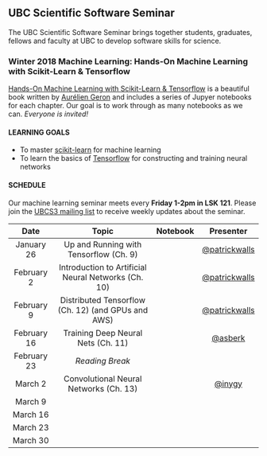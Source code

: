## UBC Scientific Software Seminar

The UBC Scientific Software Seminar brings together students, graduates, fellows and faculty at UBC to develop software skills for science.

### Winter 2018 Machine Learning: Hands-On Machine Learning with Scikit-Learn & Tensorflow

[Hands-On Machine Learning with Scikit-Learn & Tensorflow](https://github.com/ageron/handson-ml) is a beautiful book written by [Aurélien Geron](https://github.com/ageron) and includes a series of Jupyer notebooks for each chapter. Our goal is to work through as many notebooks as we can. *Everyone is invited!*

#### LEARNING GOALS

* To master [scikit-learn](http://scikit-learn.org/stable/) for machine learning
* To learn the basics of [Tensorflow](https://www.tensorflow.org/) for constructing and training neural networks

#### SCHEDULE

Our machine learning seminar meets every **Friday 1-2pm in LSK 121**. Please join the [UBCS3 mailing list](https://ubc.ca1.qualtrics.com/jfe/form/SV_6VCa1EYL5xjlUQ5) to receive weekly updates about the seminar.


| Date | Topic | Notebook | Presenter |
| :---: | :---: | :---: | :---: |
| January 26 | Up and Running with Tensorflow (Ch. 9) |  | [@patrickwalls](https://github.com/patrickwalls) |
| February 2 | Introduction to Artificial Neural Networks (Ch. 10) | | [@patrickwalls](https://github.com/patrickwalls) |
| February 9 | Distributed Tensorflow (Ch. 12) (and GPUs and AWS) | | [@patrickwalls](https://github.com/patrickwalls) |
| February 16 | Training Deep Neural Nets (Ch. 11) | | [@asberk](https://github.com/asberk)|
| February 23 | *Reading Break*  | |
| March 2 | Convolutional Neural Networks (Ch. 13) | | [@inygy](https://github.com/inygy) |
| March 9 |  |  | |
| March 16 |  | | |
| March 23 |  | | |
| March 30 |  | | |

